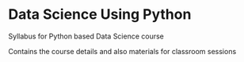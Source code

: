 # Data Science Using Python
Syllabus for Python based Data Science course


<!--
just a comment
-->

Contains the course details and also materials for classroom sessions


